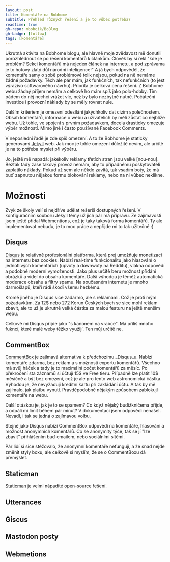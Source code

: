```yaml
---
layout: post
title: Komentáře na Bobhome
subtitle: Přehled různých řešení a je to vůbec potřeba?
readtime: true
gh-repo: mbobcik/BoBlog
gh-badge: [follow]
tags: [komentáře]
---
```


Ukrutná aktivita na Bobhome blogu, ale hlavně moje zvědavost mě donutili porozhlédnout se po řešení komentářů k článkům.
Člověk by si řekl 
"kde je problém? Sekci komentářů má nejeden článek na internetu, a pod zprávama je to hotový zlatý důl národní inteligence!"
A já bych odpověděl, že komentáře samy o sobě problémové tolik nejsou, pokud na ně nemáme žádné požadavky.
Těch ale pár mám, jak funkčních, tak nefunkčních (to jest výrazivo softwarového návrhu).
Priorita je celková cena řešení. 
Z Bobhome webu žádný příjem nemám a celkově ho mám spíš jako polo-hobby.
Tím pádem do něj nechci vrážet víc, než by bylo nezbytně nutné.
Počáteční investice i provozní náklady by se měly rovnat nule. 

Dalším kritériem je omezení odesílání jakýchkoliv dat cizím společnostem. 
Obsah komentářů, informace o webu a uživatelích by měli zůstat co nejblíže webu. 
Už tohle, ve spojení s prvním požadavkem, docela drasticky omezuje výběr možností.
Mimo jiné i často používané Facebook Comments.

V neposlední řadě je zde spíš omezení.
A to že Bobhome je staticky generovaný [Jekyll](https://jekyllrb.com/) web.
Jak moc je tohle omezení důležité nevím, ale určitě je na to potřeba myslet při výběru.

Jo, ještě mě napadá: jakékoliv reklamy třetích stran jsou velké \[nou-nou\].
Beztak tady zase takový provoz nemám, aby to případnému poskytovateli zaplatilo náklady.
Pokud už sem ale někdo zavítá, tak vsadím boty, že má buď zapnutou nějakou formu blokování reklamy,
nebo na ni vůbec neklikne.

# Možnosti
Zvyk ze školy velí si nejdříve udělat rešerši dostupných řešení.
V konfiguračním souboru Jekyll témy už jich pár má přípravu.
Ze zajímavosti jsem ještě přidal Webmentions, což je taky taková forma komentářů.
Ty ale implementovat nebudu, je to moc práce a nepřijde mi to tak užitečné :)

## Disqus
[Disqus](https://disqus.com/) je relativně profesionální platforma, která prej umožňuje monetizaci na internetu bez cookies. 
Nabízí real-time funkcionalitu jako hlasování o jednotlivých komentářích (upvoty a downwoty na Redditu), vlákna odpovědí a podobné moderní vymoženosti. 
Jako plus určitě beru možnost přidání obrázků a videí do obsahu komentáře. 
Další výhodou je téměž automatická moderace obsahu a filtry spamu. 
Na současném internetu je mnoho darmošlapů, kteří rádi škodí všemu hezkému.

Kromě jiného je Disqus sice zadarmo, ale s reklamami.
Což je proti mým požadavkům.
Za 12$ nebo 272 Korun Českých bych se sice mohl reklam zbavit, ale to už je ukrutně velká částka za malou featuru na ještě menším webu. 

Celkově mi Disqus přijde jako "s kanonem na vrabce".
Má příliš mnoho fukncí, které malé weby těžko využijí.
Ten můj určitě ne.

## CommentBox
[CommentBox](https://commentbox.io/) je zajímavá alternativa k předchozímu _Disqus_u. 
Nabízí komentáře zdarma, bez reklam a s možností exportu komentářů.
Všechno má svůj háček a tady je to maximální počet komentářů za měsíc.
Po překročení sta záznamů si účtují 15$ ve Free tieru.
Případně lze platit 10$ měsíčně a být bez omezení, což je ale pro tento web astronomická částka.
Výhodou je, že nevyžadují kreditní kartu při zakládání účtu. 
A tak by mě zajímalo, jak platbu vynutí.
Pravděpodobně nějakým způsobem zablokují komentáře na webu.

Další otázkou je, jak je to se spamem? 
Co když nějaký budižkničema přijde, a odpálí mi limit během pár minut?
V dokumentaci jsem odpovědi nenašel.
Nevadí, i tak se jedná o zajímavou volbu.

Stejně jako Disqus nabízí CommentBox odpovědi na komentáře, hlasování a možnost anonymních komentářů.
Co se anonymity týče, tak se jí "lze zbavit" přihlášením buď emailem, nebo sociálními sítěmi.

Pár lidí si sice stěžovalo, že anonymní komentáře nefungují, a že snad nejde změnit styly boxu,
ale celkově si myslím, že se o CommentBoxu dá přemýšlet.

## Staticman
[Staticman]() je velmi nápadité open-source řešení.


## Utterances

## Giscus

## Mastodon posty

## Webmetions

